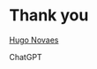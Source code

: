 # Thank you

[Hugo Novaes](https://stackoverflow.com/questions/54422309/how-to-catch-keypress-without-enter-in-golang-loop)

ChatGPT
